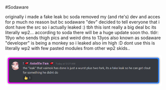 #Sodaware

originally i made a fake leak bc soda removed my (and rte's) dev and acces for p much no reason
but bc sodaware "dev" decided to tell everyone that i dont have the src so i actually leaked :)
tbh this isnt really a big deal bc its literally wp2... according to soda there will be a huge update soon tho.
tldr: 19yo who sends thigh pics and weird dms to 13yos also known as sodaware "developer" is being a monkey so i leaked 
also im high :D dont use this is literally wp2 with few pasted modules from other wp2 skids..


![img.png](img.png)